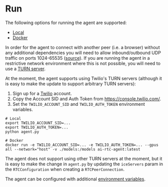 # Run

The following options for running the agent are supported:

- [Local](./local.md)
- [Docker](./docker.md)

In order for the agent to connect with another peer (i.e. a browser) without any additional dependencies you will need to allow inbound/outbound
UDP traffic on ports 1024-65535 ([source](https://github.com/aiortc/aiortc/issues/490#issuecomment-788807118)). If you are running the agent in a restrictive network environment where this is not possible, you will need to use a [TURN server](https://bloggeek.me/webrtc-turn/).

At the moment, the agent supports using Twilio's TURN servers (although it is easy to make the update to support arbitrary TURN servers):

1. Sign up for a [Twilio](https://www.twilio.com/en-us) account.
2. Copy the Account SID and Auth Token from https://console.twilio.com/.
3. Set the `TWILIO_ACCOUNT_SID` and `TWILIO_AUTH_TOKEN` environment variables.

```
# Local
export TWILIO_ACCOUNT_SID=...
export TWILIO_AUTH_TOKEN=...
python agent.py

# Docker
docker run -e TWILIO_ACCOUNT_SID=... -e TWILIO_AUTH_TOKEN=... --gpus all --network="host" -v ./models:/models ai-rtc-agent:latest
```

The agent does not support using other TURN servers at the moment, but it is easy to make the change in `agent.py` by updating the `iceServers` param in the `RTCConfiguration` when creating a `RTCPeerConnection`.

The agent can be configured with additional [environment variables](./environment.md).